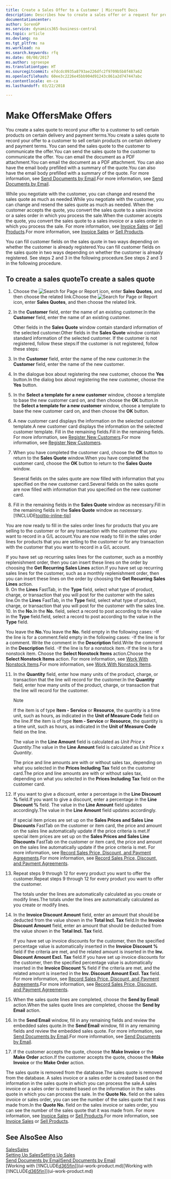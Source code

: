 ```yaml
---
title: Create a Sales Offer to a Customer | Microsoft Docs
description: Describes how to create a sales offer or a request for proposal (RFQ) document to record your offer to a customer to sell products under certain terms.
documentationcenter: 
author: SorenGP
ms.service: dynamics365-business-central
ms.topic: article
ms.devlang: na
ms.tgt_pltfrm: na
ms.workload: na
ms.search.keywords: rfq
ms.date: 08/08/2017
ms.author: sgroespe
ms.translationtype: HT
ms.sourcegitcommit: e7dcdc0935a8793ae226dfc2f9709b5b8f487a62
ms.openlocfilehash: 60ee3c2226e45bb904d91243c861a2d747447abc
ms.contentlocale: en-ca
ms.lasthandoff: 03/22/2018

---
```

# <a name="make-offers"></a><span data-ttu-id="3a110-103">Make Offers</span><span class="sxs-lookup"><span data-stu-id="3a110-103">Make Offers</span></span>
<span data-ttu-id="3a110-104">You create a sales quote to record your offer to a customer to sell certain products on certain delivery and payment terms.</span><span class="sxs-lookup"><span data-stu-id="3a110-104">You create a sales quote to record your offer to a customer to sell certain products on certain delivery and payment terms.</span></span> <span data-ttu-id="3a110-105">You can send the sales quote to the customer to communicate the offer.</span><span class="sxs-lookup"><span data-stu-id="3a110-105">You can send the sales quote to the customer to communicate the offer.</span></span> <span data-ttu-id="3a110-106">You can email the document as a PDF attachment.</span><span class="sxs-lookup"><span data-stu-id="3a110-106">You can email the document as a PDF attachment.</span></span> <span data-ttu-id="3a110-107">You can also have the email body prefilled with a summary of the quote.</span><span class="sxs-lookup"><span data-stu-id="3a110-107">You can also have the email body prefilled with a summary of the quote.</span></span> <span data-ttu-id="3a110-108">For more information, see [Send Documents by Email](ui-how-send-documents-email.md).</span><span class="sxs-lookup"><span data-stu-id="3a110-108">For more information, see [Send Documents by Email](ui-how-send-documents-email.md).</span></span>

<span data-ttu-id="3a110-109">While you negotiate with the customer, you can change and resend the sales quote as much as needed.</span><span class="sxs-lookup"><span data-stu-id="3a110-109">While you negotiate with the customer, you can change and resend the sales quote as much as needed.</span></span> <span data-ttu-id="3a110-110">When the customer accepts the quote, you convert the sales quote to a sales invoice or a sales order in which you process the sale.</span><span class="sxs-lookup"><span data-stu-id="3a110-110">When the customer accepts the quote, you convert the sales quote to a sales invoice or a sales order in which you process the sale.</span></span> <span data-ttu-id="3a110-111">For more information, see [Invoice Sales](sales-how-invoice-sales.md) or [Sell Products](sales-how-sell-products.md).</span><span class="sxs-lookup"><span data-stu-id="3a110-111">For more information, see [Invoice Sales](sales-how-invoice-sales.md) or [Sell Products](sales-how-sell-products.md).</span></span>

<span data-ttu-id="3a110-112">You can fill customer fields on the sales quote in two ways depending on whether the customer is already registered.</span><span class="sxs-lookup"><span data-stu-id="3a110-112">You can fill customer fields on the sales quote in two ways depending on whether the customer is already registered.</span></span> <span data-ttu-id="3a110-113">See steps 2 and 3 in the following procedure.</span><span class="sxs-lookup"><span data-stu-id="3a110-113">See steps 2 and 3 in the following procedure.</span></span>

## <a name="to-create-a-sales-quote"></a><span data-ttu-id="3a110-114">To create a sales quote</span><span class="sxs-lookup"><span data-stu-id="3a110-114">To create a sales quote</span></span>
1. <span data-ttu-id="3a110-115">Choose the ![Search for Page or Report](media/ui-search/search_small.png "Search for Page or Report icon") icon, enter **Sales Quotes**, and then choose the related link.</span><span class="sxs-lookup"><span data-stu-id="3a110-115">Choose the ![Search for Page or Report](media/ui-search/search_small.png "Search for Page or Report icon") icon, enter **Sales Quotes**, and then choose the related link.</span></span>
2. <span data-ttu-id="3a110-116">In the **Customer** field, enter the name of an existing customer.</span><span class="sxs-lookup"><span data-stu-id="3a110-116">In the **Customer** field, enter the name of an existing customer.</span></span>

   <span data-ttu-id="3a110-117">Other fields in the **Sales Quote** window contain standard information of the selected customer.</span><span class="sxs-lookup"><span data-stu-id="3a110-117">Other fields in the **Sales Quote** window contain standard information of the selected customer.</span></span> <span data-ttu-id="3a110-118">If the customer is not registered, follow these steps:</span><span class="sxs-lookup"><span data-stu-id="3a110-118">If the customer is not registered, follow these steps:</span></span>
3. <span data-ttu-id="3a110-119">In the **Customer** field, enter the name of the new customer.</span><span class="sxs-lookup"><span data-stu-id="3a110-119">In the **Customer** field, enter the name of the new customer.</span></span>
4. <span data-ttu-id="3a110-120">In the dialogue box about registering the new customer, choose the **Yes** button.</span><span class="sxs-lookup"><span data-stu-id="3a110-120">In the dialog box about registering the new customer, choose the **Yes** button.</span></span>
5. <span data-ttu-id="3a110-121">In the **Select a template for a new customer** window, choose a template to base the new customer card on, and then choose the **OK** button.</span><span class="sxs-lookup"><span data-stu-id="3a110-121">In the **Select a template for a new customer** window, choose a template to base the new customer card on, and then choose the **OK** button.</span></span>
6. <span data-ttu-id="3a110-122">A new customer card displays the information on the selected customer template.</span><span class="sxs-lookup"><span data-stu-id="3a110-122">A new customer card displays the information on the selected customer template.</span></span> <span data-ttu-id="3a110-123">Fill in the remaining fields.</span><span class="sxs-lookup"><span data-stu-id="3a110-123">Fill in the remaining fields.</span></span> <span data-ttu-id="3a110-124">For more information, see [Register New Customers](sales-how-register-new-customers.md).</span><span class="sxs-lookup"><span data-stu-id="3a110-124">For more information, see [Register New Customers](sales-how-register-new-customers.md).</span></span>  
7. <span data-ttu-id="3a110-125">When you have completed the customer card, choose the **OK** button to return to the **Sales Quote** window.</span><span class="sxs-lookup"><span data-stu-id="3a110-125">When you have completed the customer card, choose the **OK** button to return to the **Sales Quote** window.</span></span>

   <span data-ttu-id="3a110-126">Several fields on the sales quote are now filled with information that you specified on the new customer card.</span><span class="sxs-lookup"><span data-stu-id="3a110-126">Several fields on the sales quote are now filled with information that you specified on the new customer card.</span></span>  
8. <span data-ttu-id="3a110-127">Fill in the remaining fields in the **Sales Quote** window as necessary.</span><span class="sxs-lookup"><span data-stu-id="3a110-127">Fill in the remaining fields in the **Sales Quote** window as necessary.</span></span> [!INCLUDE[tooltip-inline-tip](includes/tooltip-inline-tip_md.md)]  

<span data-ttu-id="3a110-128">You are now ready to fill in the sales order lines for products that you are selling to the customer or for any transaction with the customer that you want to record in a G/L account.</span><span class="sxs-lookup"><span data-stu-id="3a110-128">You are now ready to fill in the sales order lines for products that you are selling to the customer or for any transaction with the customer that you want to record in a G/L account.</span></span>   

<span data-ttu-id="3a110-129">If you have set up recurring sales lines for the customer, such as a monthly replenishment order, then you can insert these lines on the order by choosing the **Get Recurring Sales Lines** action.</span><span class="sxs-lookup"><span data-stu-id="3a110-129">If you have set up recurring sales lines for the customer, such as a monthly replenishment order, then you can insert these lines on the order by choosing the **Get Recurring Sales Lines** action.</span></span>  
9. <span data-ttu-id="3a110-130">On the **Lines** FastTab, in the **Type** field, select what type of product, charge, or transaction that you will post for the customer with the sales line.</span><span class="sxs-lookup"><span data-stu-id="3a110-130">On the **Lines** FastTab, in the **Type** field, select what type of product, charge, or transaction that you will post for the customer with the sales line.</span></span>
10. <span data-ttu-id="3a110-131">In the **No.**</span><span class="sxs-lookup"><span data-stu-id="3a110-131">In the **No.**</span></span> <span data-ttu-id="3a110-132">field, select a record to post according to the value in the **Type** field.</span><span class="sxs-lookup"><span data-stu-id="3a110-132">field, select a record to post according to the value in the **Type** field.</span></span>

 <span data-ttu-id="3a110-133">You leave the **No.**</span><span class="sxs-lookup"><span data-stu-id="3a110-133">You leave the **No.**</span></span> <span data-ttu-id="3a110-134">field empty in the following cases: -If the line is for a comment.</span><span class="sxs-lookup"><span data-stu-id="3a110-134">field empty in the following cases: -If the line is for a comment.</span></span> <span data-ttu-id="3a110-135">Write the comment in the **Description** field.</span><span class="sxs-lookup"><span data-stu-id="3a110-135">Write the comment in the **Description** field.</span></span>
 <span data-ttu-id="3a110-136">-If the line is for a nonstock item.</span><span class="sxs-lookup"><span data-stu-id="3a110-136">-If the line is for a nonstock item.</span></span> <span data-ttu-id="3a110-137">Choose the **Select Nonstock Items** action.</span><span class="sxs-lookup"><span data-stu-id="3a110-137">Choose the **Select Nonstock Items** action.</span></span> <span data-ttu-id="3a110-138">For more information, see [Work With Nonstock Items](inventory-how-work-nonstock-items.md).</span><span class="sxs-lookup"><span data-stu-id="3a110-138">For more information, see [Work With Nonstock Items](inventory-how-work-nonstock-items.md).</span></span>

11. <span data-ttu-id="3a110-139">In the **Quantity** field, enter how many units of the product, charge, or transaction that the line will record for the customer.</span><span class="sxs-lookup"><span data-stu-id="3a110-139">In the **Quantity** field, enter how many units of the product, charge, or transaction that the line will record for the customer.</span></span>

    > [!NOTE]  
    >   <span data-ttu-id="3a110-140">If the item is of type **Item - Service** or **Resource**, the quantity is a time unit, such as hours, as indicated in the **Unit of Measure Code** field on the line.</span><span class="sxs-lookup"><span data-stu-id="3a110-140">If the item is of type **Item - Service** or **Resource**, the quantity is a time unit, such as hours, as indicated in the **Unit of Measure Code** field on the line.</span></span>  

    <span data-ttu-id="3a110-141">The value in the **Line Amount** field is calculated as *Unit Price* x *Quantity*.</span><span class="sxs-lookup"><span data-stu-id="3a110-141">The value in the **Line Amount** field is calculated as *Unit Price* x *Quantity*.</span></span>  

    <span data-ttu-id="3a110-142">The price and line amounts are with or without sales tax, depending on what you selected in the **Prices Including Tax** field on the customer card.</span><span class="sxs-lookup"><span data-stu-id="3a110-142">The price and line amounts are with or without sales tax, depending on what you selected in the **Prices Including Tax** field on the customer card.</span></span>  
12. <span data-ttu-id="3a110-143">If you want to give a discount, enter a percentage in the **Line Discount %** field.</span><span class="sxs-lookup"><span data-stu-id="3a110-143">If you want to give a discount, enter a percentage in the **Line Discount %** field.</span></span> <span data-ttu-id="3a110-144">The value in the **Line Amount** field updates accordingly.</span><span class="sxs-lookup"><span data-stu-id="3a110-144">The value in the **Line Amount** field updates accordingly.</span></span>  

    <span data-ttu-id="3a110-145">If special item prices are set up on the **Sales Prices and Sales Line Discounts** FastTab on the customer or item card, the price and amount on the sales line automatically update if the price criteria is met.</span><span class="sxs-lookup"><span data-stu-id="3a110-145">If special item prices are set up on the **Sales Prices and Sales Line Discounts** FastTab on the customer or item card, the price and amount on the sales line automatically update if the price criteria is met.</span></span> <span data-ttu-id="3a110-146">For more information, see [Record Sales Price, Discount, and Payment Agreements](sales-how-record-sales-price-discount-payment-agreements.md).</span><span class="sxs-lookup"><span data-stu-id="3a110-146">For more information, see [Record Sales Price, Discount, and Payment Agreements](sales-how-record-sales-price-discount-payment-agreements.md).</span></span>  
13. <span data-ttu-id="3a110-147">Repeat steps 9 through 12 for every product you want to offer the customer.</span><span class="sxs-lookup"><span data-stu-id="3a110-147">Repeat steps 9 through 12 for every product you want to offer the customer.</span></span>  

    <span data-ttu-id="3a110-148">The totals under the lines are automatically calculated as you create or modify lines.</span><span class="sxs-lookup"><span data-stu-id="3a110-148">The totals under the lines are automatically calculated as you create or modify lines.</span></span>  
14. <span data-ttu-id="3a110-149">In the **Invoice Discount Amount** field, enter an amount that should be deducted from the value shown in the **Total Incl. Tax** field.</span><span class="sxs-lookup"><span data-stu-id="3a110-149">In the **Invoice Discount Amount** field, enter an amount that should be deducted from the value shown in the **Total Incl. Tax** field.</span></span>

    <span data-ttu-id="3a110-150">If you have set up invoice discounts for the customer, then the specified percentage value is automatically inserted in the **Invoice Discount %** field if the criteria are met, and the related amount is inserted in the **Inv. Discount Amount Excl. Tax** field.</span><span class="sxs-lookup"><span data-stu-id="3a110-150">If you have set up invoice discounts for the customer, then the specified percentage value is automatically inserted in the **Invoice Discount %** field if the criteria are met, and the related amount is inserted in the **Inv. Discount Amount Excl. Tax** field.</span></span> <span data-ttu-id="3a110-151">For more information, see [Record Sales Price, Discount, and Payment Agreements](sales-how-record-sales-price-discount-payment-agreements.md).</span><span class="sxs-lookup"><span data-stu-id="3a110-151">For more information, see [Record Sales Price, Discount, and Payment Agreements](sales-how-record-sales-price-discount-payment-agreements.md).</span></span>
15. <span data-ttu-id="3a110-152">When the sales quote lines are completed, choose the **Send by Email** action.</span><span class="sxs-lookup"><span data-stu-id="3a110-152">When the sales quote lines are completed, choose the **Send by Email** action.</span></span>
16. <span data-ttu-id="3a110-153">In the **Send Email** window, fill in any remaining fields and review the embedded sales quote.</span><span class="sxs-lookup"><span data-stu-id="3a110-153">In the **Send Email** window, fill in any remaining fields and review the embedded sales quote.</span></span> <span data-ttu-id="3a110-154">For more information, see [Send Documents by Email](ui-how-send-documents-email.md).</span><span class="sxs-lookup"><span data-stu-id="3a110-154">For more information, see [Send Documents by Email](ui-how-send-documents-email.md).</span></span>
17. <span data-ttu-id="3a110-155">If the customer accepts the quote, choose the **Make Invoice** or the **Make Order** action.</span><span class="sxs-lookup"><span data-stu-id="3a110-155">If the customer accepts the quote, choose the **Make Invoice** or the **Make Order** action.</span></span>

<span data-ttu-id="3a110-156">The sales quote is removed from the database.</span><span class="sxs-lookup"><span data-stu-id="3a110-156">The sales quote is removed from the database.</span></span> <span data-ttu-id="3a110-157">A sales invoice or a sales order is created based on the information in the sales quote in which you can process the sale.</span><span class="sxs-lookup"><span data-stu-id="3a110-157">A sales invoice or a sales order is created based on the information in the sales quote in which you can process the sale.</span></span> <span data-ttu-id="3a110-158">In the **Quote No.** field on the sales invoice or sales order, you can see the number of the sales quote that it was made from.</span><span class="sxs-lookup"><span data-stu-id="3a110-158">In the **Quote No.** field on the sales invoice or sales order, you can see the number of the sales quote that it was made from.</span></span> <span data-ttu-id="3a110-159">For more information, see [Invoice Sales](sales-how-invoice-sales.md) or [Sell Products](sales-how-sell-products.md).</span><span class="sxs-lookup"><span data-stu-id="3a110-159">For more information, see [Invoice Sales](sales-how-invoice-sales.md) or [Sell Products](sales-how-sell-products.md).</span></span>

## <a name="see-also"></a><span data-ttu-id="3a110-160">See Also</span><span class="sxs-lookup"><span data-stu-id="3a110-160">See Also</span></span>
[<span data-ttu-id="3a110-161">Sales</span><span class="sxs-lookup"><span data-stu-id="3a110-161">Sales</span></span>](sales-manage-sales.md)  
[<span data-ttu-id="3a110-162">Setting Up Sales</span><span class="sxs-lookup"><span data-stu-id="3a110-162">Setting Up Sales</span></span>](sales-setup-sales.md)  
[<span data-ttu-id="3a110-163">Send Documents by Email</span><span class="sxs-lookup"><span data-stu-id="3a110-163">Send Documents by Email</span></span>](ui-how-send-documents-email.md)  
<span data-ttu-id="3a110-164">[Working with [!INCLUDE[d365fin](includes/d365fin_md.md)]](ui-work-product.md)</span><span class="sxs-lookup"><span data-stu-id="3a110-164">[Working with [!INCLUDE[d365fin](includes/d365fin_md.md)]](ui-work-product.md)</span></span>

